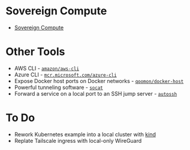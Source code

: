 # Sovereign Compute

* [Sovereign Compute](sovereign-compute)

# Other Tools

* AWS CLI - [`amazon/aws-cli`](https://hub.docker.com/r/amazon/aws-cli)
* Azure CLI - [`mcr.microsoft.com/azure-cli`](https://hub.docker.com/_/microsoft-azure-cli)
* Expose Docker host ports on Docker networks - [`qoomon/docker-host`](https://github.com/qoomon/docker-host)
* Powerful tunneling software - [`socat`](https://www.redhat.com/sysadmin/getting-started-socat)
* Forward a service on a local port to an SSH jump server - [`autossh`](https://www.harding.motd.ca/autossh/)

# To Do

- Rework Kubernetes example into a local cluster with [kind](https://kind.sigs.k8s.io/docs/user/quick-start#installing-from-release-binaries)
- Replate Tailscale ingress with local-only WireGuard
